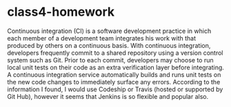 # class4-homework
Continuous integration (CI) is a software development practice in which each member of a development team integrates his work with that produced by others on a continuous basis.
With continuous integration, developers frequently commit to a shared repository using a version control system such as Git. Prior to each commit, developers may choose to run local unit tests on their code as an extra verification layer before integrating. A continuous integration service automatically builds and runs unit tests on the new code changes to immediately surface any errors.
According to the information I found, I would use Codeship or Travis (hosted or supported by Git Hub), however it seems that Jenkins is so flexible and popular also.  
